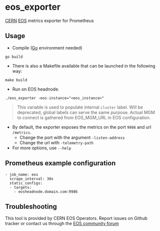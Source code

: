 # eos_exporter
[CERN](https://home.cern/) [EOS](https://eos.web.cern.ch) metrics exporter for Prometheus

## Usage

- Compile ([Go](https://golang.org/doc/install) environment needed)

```
go build
```

- There is also a Makefile available that can be launched in the following way:
```
make build
```
- Run on EOS headnode.

```
./eos_exporter -eos-instance="<eos_instance>"
```
> This variable is used to populate internal `cluster` label. Will be deprecated, global labels can serve the same purpose. 
> Actual MGM to connect is gathered from EOS_MGM_URL in EOS configuration.

- By default, the exporter exposes the metrics on the port `9986` and url `/metrics`. 
    - Change the port with the argument `-listen-address`
    - Change the url with `-telemetry-path`
- For more options, use `--help`

## Prometheus example configuration

```
- job_name: eos
  scrape_interval: 30s
  static_configs:
  - targets:
    - eosheadnode.domain.com:9986
```

## Troubleshooting

This tool is provided by CERN EOS Operators. Report issues on Github tracker or contact us through the [EOS community forum](https://eos-community.web.cern.ch/)